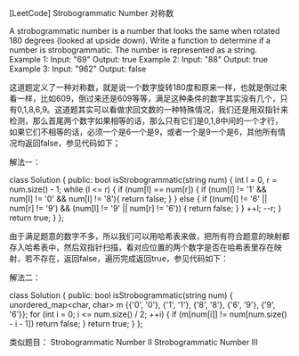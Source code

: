 [LeetCode] Strobogrammatic Number 对称数 

 
A strobogrammatic number is a number that looks the same when rotated 180 degrees (looked at upside down).
Write a function to determine if a number is strobogrammatic. The number is represented as a string.
Example 1:
Input:  "69"
Output: true
Example 2:
Input:  "88"
Output: true
Example 3:
Input:  "962"
Output: false
 
这道题定义了一种对称数，就是说一个数字旋转180度和原来一样，也就是倒过来看一样，比如609，倒过来还是609等等，满足这种条件的数字其实没有几个，只有0,1,8,6,9。这道题其实可以看做求回文数的一种特殊情况，我们还是用双指针来检测，那么首尾两个数字如果相等的话，那么只有它们是0,1,8中间的一个才行，如果它们不相等的话，必须一个是6一个是9，或者一个是9一个是6，其他所有情况均返回false，参见代码如下；
 
解法一：

class Solution {
public:
    bool isStrobogrammatic(string num) {
        int l = 0, r = num.size() - 1;
        while (l <= r) {
            if (num[l] == num[r]) {
                if (num[l] != '1' && num[l] != '0' && num[l] != '8'){
                    return false;
                }
            } else {
                if ((num[l] != '6' || num[r] != '9') && (num[l] != '9' || num[r] != '6')) {
                    return false;
                }
            }
            ++l; --r;
        }
        return true;
    }
};

 
由于满足题意的数字不多，所以我们可以用哈希表来做，把所有符合题意的映射都存入哈希表中，然后双指针扫描，看对应位置的两个数字是否在哈希表里存在映射，若不存在，返回false，遍历完成返回true，参见代码如下：
 
解法二：

class Solution {
public:
    bool isStrobogrammatic(string num) {
        unordered_map<char, char> m {{'0', '0'}, {'1', '1'}, {'8', '8'}, {'6', '9'}, {'9', '6'}};
        for (int i = 0; i <= num.size() / 2; ++i) {
            if (m[num[i]] != num[num.size() - i - 1]) return false;
        }
        return true;
    }
};

 
类似题目：
Strobogrammatic Number II 
Strobogrammatic Number III 